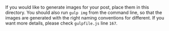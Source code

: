 If you would like to generate images for your post, place them in this directory. You should also run `gulp img` from the command line, so that the images are generated with the right naming conventions for different. If you want more details, please check `gulpfile.js` line `167`.
